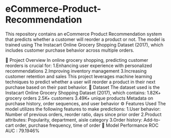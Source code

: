 # eCommerce-Product-Recommendation
This repository contains an eCommerce Product Recommendation system that predicts whether a customer will reorder a product or not. The model is trained using The Instacart Online Grocery Shopping Dataset (2017), which includes customer purchase behavior across multiple orders.

📌 Project Overview
In online grocery shopping, predicting customer reorders is crucial for:
1.Enhancing user experience with personalized recommendations
2.Improving inventory management
3.Increasing customer retention and sales
This project leverages machine learning techniques to predict whether a user will reorder a product in their next purchase based on their past behavior.
📂 Dataset
The dataset used is the Instacart Online Grocery Shopping Dataset (2017), which contains:
1.82K+ grocery orders
2.5K+ customers
3.49K+ unique products
Metadata on purchase history, order sequences, and user behavior
⚙️ Features Used
The model utilizes the following features to make predictions:
1.User behavior: Number of previous orders, reorder ratio, days since prior order
2.Product attributes: Popularity, department, aisle category
3.Order history: Add-to-cart order, purchase frequency, time of order
🚀 Model Performance
ROC AUC : 79.1946%
